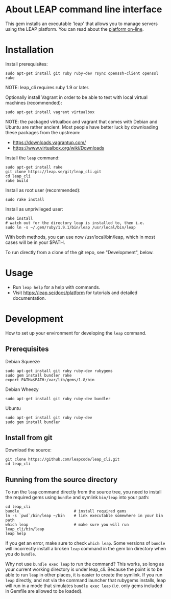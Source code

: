 About LEAP command line interface
===================================================

This gem installs an executable 'leap' that allows you to manage servers using the LEAP platform. You can read about the [platform on-line](https://leap.se).

Installation
===================================================

Install prerequisites:

    sudo apt-get install git ruby ruby-dev rsync openssh-client openssl rake

NOTE: leap_cli requires ruby 1.9 or later.

Optionally install Vagrant in order to be able to test with local virtual machines (recommended):

    sudo apt-get install vagrant virtualbox

NOTE: the packaged virtualbox and vagrant that comes with Debian and Ubuntu are rather ancient. Most people have better luck by downloading these packages from the upstream:

* https://downloads.vagrantup.com/
* https://www.virtualbox.org/wiki/Downloads

Install the `leap` command:

    sudo apt-get install rake
    git clone https://leap.se/git/leap_cli.git
    cd leap_cli
    rake build

Install as root user (recommended):

    sudo rake install

Install as unprivileged user:

    rake install
    # watch out for the directory leap is installed to, then i.e.
    sudo ln -s ~/.gem/ruby/1.9.1/bin/leap /usr/local/bin/leap

With both methods, you can use now /usr/local/bin/leap, which in most cases will be in your $PATH.

To run directly from a clone of the git repo, see "Development", below.

Usage
===================================================

* Run `leap help` for a help with commands.
* Visit https://leap.se/docs/platform for tutorials and detailed documentation.

Development
===================================================

How to set up your environment for developing the ``leap`` command.

Prerequisites
---------------------------------------------------

Debian Squeeze

    sudo apt-get install git ruby ruby-dev rubygems
    sudo gem install bundler rake
    export PATH=$PATH:/var/lib/gems/1.8/bin

Debian Wheezy

    sudo apt-get install git ruby ruby-dev bundler

Ubuntu

    sudo apt-get install git ruby ruby-dev
    sudo gem install bundler

Install from git
---------------------------------------------------

Download the source:

    git clone https://github.com/leapcode/leap_cli.git
    cd leap_cli

Running from the source directory
---------------------------------------------------

To run the ``leap`` command directly from the source tree, you need to install
the required gems using ``bundle`` and symlink ``bin/leap`` into your path:

    cd leap_cli
    bundle                        # install required gems
    ln -s `pwd`/bin/leap ~/bin    # link executable somewhere in your bin path
    which leap                    # make sure you will run leap_cli/bin/leap
    leap help

If you get an error, make sure to check ``which leap``. Some versions of ``bundle`` will
incorrectly install a broken ``leap`` command in the gem bin directory when you do ``bundle``.

Why not use ``bundle exec leap`` to run the command? This works, so long as your current
working directory is under leap_cli. Because the point is to be able to run ``leap`` in
other places, it is easier to create the symlink. If you run ``leap`` directly, and not via
the command launcher that rubygems installs, leap will run in a mode that simulates
``bundle exec leap`` (i.e. only gems included in Gemfile are allowed to be loaded).

